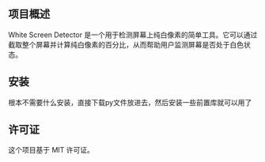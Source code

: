 ## 项目概述

White Screen Detector 是一个用于检测屏幕上纯白像素的简单工具。它可以通过截取整个屏幕并计算纯白像素的百分比，从而帮助用户监测屏幕是否处于白色状态。

## 安装

根本不需要什么安装，直接下载py文件放进去，然后安装一些前置库就可以用了

## 许可证

这个项目基于 MIT 许可证。
